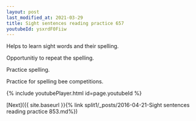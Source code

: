 ```yaml
---
layout: post
last_modified_at: 2021-03-29
title: Sight sentences reading practice 657
youtubeId: ysxrdF0Fiiw
---
```

 
 
Helps to learn sight words and their spelling.

Opportunitiy to repeat the spelling. 

Practice spelling. 
 
Practice for spelling bee competitions. 
 
{% include youtubePlayer.html id=page.youtubeId %}
 
 

[Next]({{ site.baseurl }}{% link  split1/_posts/2016-04-21-Sight sentences reading practice 853.md%})
 
